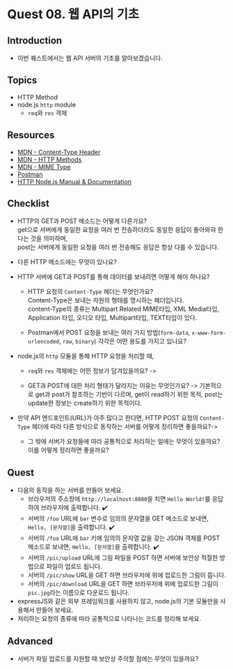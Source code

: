 # Quest 08. 웹 API의 기초

## Introduction

- 이번 퀘스트에서는 웹 API 서버의 기초를 알아보겠습니다.

## Topics

- HTTP Method
- node.js `http` module
  - `req`와 `res` 객체

## Resources

- [MDN - Content-Type Header](https://developer.mozilla.org/en-US/docs/Web/HTTP/Headers/Content-Type)
- [MDN - HTTP Methods](https://developer.mozilla.org/en-US/docs/Web/HTTP/Methods)
- [MDN - MIME Type](https://developer.mozilla.org/en-US/docs/Glossary/MIME_type)
- [Postman](https://chrome.google.com/webstore/detail/postman/fhbjgbiflinjbdggehcddcbncdddomop)
- [HTTP Node.js Manual & Documentation](https://nodejs.org/api/http.html)

## Checklist

- HTTP의 GET과 POST 메소드는 어떻게 다른가요?  
  get으로 서버에게 동일한 요청을 여러 번 전송하더라도 동일한 응답이 돌아와햐 한다는 것을 의미하며,  
  post는 서버에게 동일한 요청을 여러 번 전송해도 응답은 항상 다를 수 있습니다.

- 다른 HTTP 메소드에는 무엇이 있나요?
- HTTP 서버에 GET과 POST를 통해 데이터를 보내려면 어떻게 해야 하나요?

  - HTTP 요청의 `Content-Type` 헤더는 무엇인가요?  
    Content-Type은 보내는 자원의 형태를 명시하는 헤더입니다.  
    content-Type의 종류는 Multipart Related MIME타입, XML Media타입, Application 타입, 오디오 타입, Multipart타입, TEXT타입이 있다.

  - Postman에서 POST 요청을 보내는 여러 가지 방법(`form-data`, `x-www-form-urlencoded`, `raw`, `binary`) 각각은 어떤 용도를 가지고 있나요?

- node.js의 `http` 모듈을 통해 HTTP 요청을 처리할 때,

  - `req`와 `res` 객체에는 어떤 정보가 담겨있을까요? ->

  - GET과 POST에 대한 처리 형태가 달라지는 이유는 무엇인가요? -> 기본적으로 get과 post가 참조하는 기반이 다르며, get이 read하기 위한 목적, post는 update한 정보는 create하기 위한 목적이다.

- 만약 API 엔드포인트(URL)가 아주 많다고 한다면, HTTP POST 요청의 `Content-Type` 헤더에 따라 다른 방식으로 동작하는 서버를 어떻게 정리하면 좋을까요?->

  - 그 밖에 서버가 요청들에 따라 공통적으로 처리하는 일에는 무엇이 있을까요? 이를 어떻게 정리하면 좋을까요?

## Quest

- 다음의 동작을 하는 서버를 만들어 보세요.
  - 브라우저의 주소창에 `http://localhost:8080`을 치면 `Hello World!`를 응답하여 브라우저에 출력합니다. ✔️
  - 서버의 `/foo` URL에 `bar` 변수로 임의의 문자열을 GET 메소드로 보내면, `Hello, [문자열]`을 출력합니다. ✔️
  - 서버의 `/foo` URL에 `bar` 키에 임의의 문자열 값을 갖는 JSON 객체를 POST 메소드로 보내면, `Hello, [문자열]`을 출력합니다. ✔️
  - 서버의 `/pic/upload` URL에 그림 파일을 POST 하면 서버에 보안상 적절한 방법으로 파일이 업로드 됩니다.
  - 서버의 `/pic/show` URL을 GET 하면 브라우저에 위에 업로드한 그림이 뜹니다.
  - 서버의 `/pic/download` URL을 GET 하면 브라우저에 위에 업로드한 그림이 `pic.jpg`라는 이름으로 다운로드 됩니다.
- expressJS와 같은 외부 프레임워크를 사용하지 않고, node.js의 기본 모듈만을 사용해서 만들어 보세요.
- 처리하는 요청의 종류에 따라 공통적으로 나타나는 코드를 정리해 보세요.

## Advanced

- 서버가 파일 업로드를 지원할 때 보안상 주의할 점에는 무엇이 있을까요?
